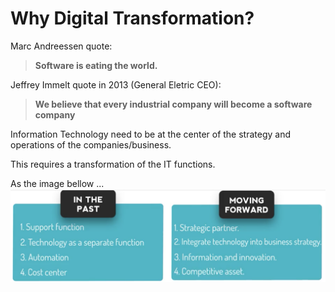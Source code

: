 # Why Digital Transformation?

Marc Andreessen quote:
>**Software is eating the world.**

Jeffrey Immelt quote in 2013 (General Eletric CEO):
>**We believe that every industrial company will become a software company**

Information Technology need to be at the center of the strategy and operations of the companies/business.

This requires a transformation of the IT functions.

As the image bellow ...
![alt](https://github.com/adeilsonrbrito/dt/blob/master/images/new-it-function.png "Title")


